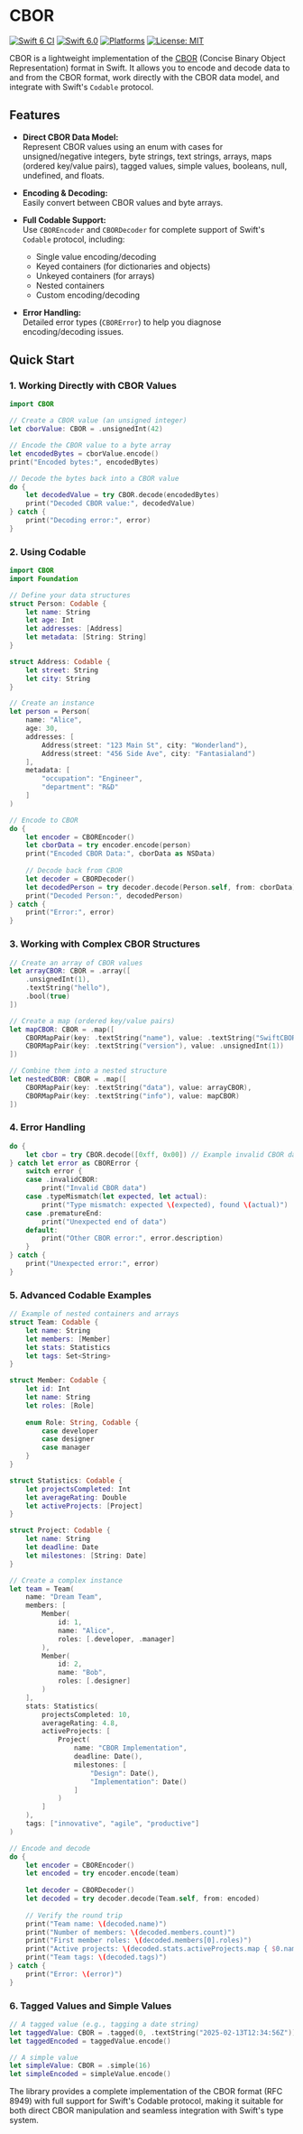 # CBOR

[![Swift 6 CI](https://github.com/username/cbor/actions/workflows/swift.yml/badge.svg)](https://github.com/username/cbor/actions/workflows/swift.yml)
[![Swift 6.0](https://img.shields.io/badge/Swift-6.0-orange.svg)](https://swift.org)
[![Platforms](https://img.shields.io/badge/Platforms-macOS%20|%20Linux%20|%20Windows%20|%20Android-blue.svg)](https://swift.org)
[![License: MIT](https://img.shields.io/badge/License-MIT-yellow.svg)](https://opensource.org/licenses/MIT)

CBOR is a lightweight implementation of the [CBOR](https://tools.ietf.org/html/rfc7049) (Concise Binary Object Representation) format in Swift. It allows you to encode and decode data to and from the CBOR format, work directly with the CBOR data model, and integrate with Swift's `Codable` protocol.

## Features

- **Direct CBOR Data Model:**  
  Represent CBOR values using an enum with cases for unsigned/negative integers, byte strings, text strings, arrays, maps (ordered key/value pairs), tagged values, simple values, booleans, null, undefined, and floats.

- **Encoding & Decoding:**  
  Easily convert between CBOR values and byte arrays.

- **Full Codable Support:**  
  Use `CBOREncoder` and `CBORDecoder` for complete support of Swift's `Codable` protocol, including:
  - Single value encoding/decoding
  - Keyed containers (for dictionaries and objects)
  - Unkeyed containers (for arrays)
  - Nested containers
  - Custom encoding/decoding

- **Error Handling:**  
  Detailed error types (`CBORError`) to help you diagnose encoding/decoding issues.

## Quick Start 

### 1. Working Directly with CBOR Values

```swift
import CBOR

// Create a CBOR value (an unsigned integer)
let cborValue: CBOR = .unsignedInt(42)

// Encode the CBOR value to a byte array
let encodedBytes = cborValue.encode()
print("Encoded bytes:", encodedBytes)

// Decode the bytes back into a CBOR value
do {
    let decodedValue = try CBOR.decode(encodedBytes)
    print("Decoded CBOR value:", decodedValue)
} catch {
    print("Decoding error:", error)
}
```

### 2. Using Codable

```swift
import CBOR
import Foundation

// Define your data structures
struct Person: Codable {
    let name: String
    let age: Int
    let addresses: [Address]
    let metadata: [String: String]
}

struct Address: Codable {
    let street: String
    let city: String
}

// Create an instance
let person = Person(
    name: "Alice",
    age: 30,
    addresses: [
        Address(street: "123 Main St", city: "Wonderland"),
        Address(street: "456 Side Ave", city: "Fantasialand")
    ],
    metadata: [
        "occupation": "Engineer",
        "department": "R&D"
    ]
)

// Encode to CBOR
do {
    let encoder = CBOREncoder()
    let cborData = try encoder.encode(person)
    print("Encoded CBOR Data:", cborData as NSData)
    
    // Decode back from CBOR
    let decoder = CBORDecoder()
    let decodedPerson = try decoder.decode(Person.self, from: cborData)
    print("Decoded Person:", decodedPerson)
} catch {
    print("Error:", error)
}
```

### 3. Working with Complex CBOR Structures

```swift
// Create an array of CBOR values
let arrayCBOR: CBOR = .array([
    .unsignedInt(1),
    .textString("hello"),
    .bool(true)
])

// Create a map (ordered key/value pairs)
let mapCBOR: CBOR = .map([
    CBORMapPair(key: .textString("name"), value: .textString("SwiftCBOR")),
    CBORMapPair(key: .textString("version"), value: .unsignedInt(1))
])

// Combine them into a nested structure
let nestedCBOR: CBOR = .map([
    CBORMapPair(key: .textString("data"), value: arrayCBOR),
    CBORMapPair(key: .textString("info"), value: mapCBOR)
])
```

### 4. Error Handling

```swift
do {
    let cbor = try CBOR.decode([0xff, 0x00]) // Example invalid CBOR data
} catch let error as CBORError {
    switch error {
    case .invalidCBOR:
        print("Invalid CBOR data")
    case .typeMismatch(let expected, let actual):
        print("Type mismatch: expected \(expected), found \(actual)")
    case .prematureEnd:
        print("Unexpected end of data")
    default:
        print("Other CBOR error:", error.description)
    }
} catch {
    print("Unexpected error:", error)
}
```

### 5. Advanced Codable Examples

```swift
// Example of nested containers and arrays
struct Team: Codable {
    let name: String
    let members: [Member]
    let stats: Statistics
    let tags: Set<String>
}

struct Member: Codable {
    let id: Int
    let name: String
    let roles: [Role]
    
    enum Role: String, Codable {
        case developer
        case designer
        case manager
    }
}

struct Statistics: Codable {
    let projectsCompleted: Int
    let averageRating: Double
    let activeProjects: [Project]
}

struct Project: Codable {
    let name: String
    let deadline: Date
    let milestones: [String: Date]
}

// Create a complex instance
let team = Team(
    name: "Dream Team",
    members: [
        Member(
            id: 1,
            name: "Alice",
            roles: [.developer, .manager]
        ),
        Member(
            id: 2,
            name: "Bob",
            roles: [.designer]
        )
    ],
    stats: Statistics(
        projectsCompleted: 10,
        averageRating: 4.8,
        activeProjects: [
            Project(
                name: "CBOR Implementation",
                deadline: Date(),
                milestones: [
                    "Design": Date(),
                    "Implementation": Date()
                ]
            )
        ]
    ),
    tags: ["innovative", "agile", "productive"]
)

// Encode and decode
do {
    let encoder = CBOREncoder()
    let encoded = try encoder.encode(team)
    
    let decoder = CBORDecoder()
    let decoded = try decoder.decode(Team.self, from: encoded)
    
    // Verify the round trip
    print("Team name: \(decoded.name)")
    print("Number of members: \(decoded.members.count)")
    print("First member roles: \(decoded.members[0].roles)")
    print("Active projects: \(decoded.stats.activeProjects.map { $0.name })")
    print("Team tags: \(decoded.tags)")
} catch {
    print("Error: \(error)")
}
```

### 6. Tagged Values and Simple Values

```swift 
// A tagged value (e.g., tagging a date string)
let taggedValue: CBOR = .tagged(0, .textString("2025-02-13T12:34:56Z"))
let taggedEncoded = taggedValue.encode()

// A simple value
let simpleValue: CBOR = .simple(16)
let simpleEncoded = simpleValue.encode()
```

The library provides a complete implementation of the CBOR format (RFC 8949) with full support for Swift's Codable protocol, making it suitable for both direct CBOR manipulation and seamless integration with Swift's type system.
